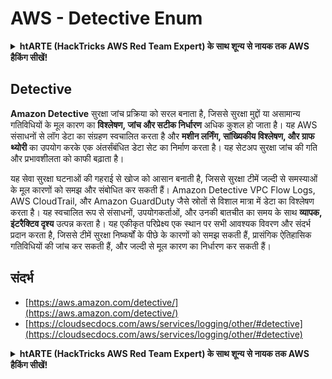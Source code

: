 # AWS - Detective Enum

<details>

<summary><strong>htARTE (HackTricks AWS Red Team Expert) के साथ शून्य से नायक तक AWS हैकिंग सीखें</strong></a><strong>!</strong></summary>

HackTricks का समर्थन करने के अन्य तरीके:

* यदि आप अपनी **कंपनी का विज्ञापन HackTricks में देखना चाहते हैं** या **HackTricks को PDF में डाउनलोड करना चाहते हैं** तो [**सब्सक्रिप्शन प्लान्स**](https://github.com/sponsors/carlospolop) देखें!
* [**आधिकारिक PEASS & HackTricks स्वैग**](https://peass.creator-spring.com) प्राप्त करें
* [**The PEASS Family**](https://opensea.io/collection/the-peass-family) की खोज करें, हमारा विशेष [**NFTs**](https://opensea.io/collection/the-peass-family) संग्रह
* 💬 [**Discord group**](https://discord.gg/hRep4RUj7f) में शामिल हों या [**telegram group**](https://t.me/peass) या **Twitter** 🐦 पर मुझे **फॉलो** करें [**@carlospolopm**](https://twitter.com/carlospolopm)**.**
* [**HackTricks**](https://github.com/carlospolop/hacktricks) और [**HackTricks Cloud**](https://github.com/carlospolop/hacktricks-cloud) github repos में PRs सबमिट करके अपनी हैकिंग ट्रिक्स साझा करें।

</details>

## Detective

**Amazon Detective** सुरक्षा जांच प्रक्रिया को सरल बनाता है, जिससे सुरक्षा मुद्दों या असामान्य गतिविधियों के मूल कारण का **विश्लेषण, जांच और सटीक निर्धारण** अधिक कुशल हो जाता है। यह AWS संसाधनों से लॉग डेटा का संग्रहण स्वचालित करता है और **मशीन लर्निंग, सांख्यिकीय विश्लेषण, और ग्राफ थ्योरी** का उपयोग करके एक अंतर्संबंधित डेटा सेट का निर्माण करता है। यह सेटअप सुरक्षा जांच की गति और प्रभावशीलता को काफी बढ़ाता है।

यह सेवा सुरक्षा घटनाओं की गहराई से खोज को आसान बनाती है, जिससे सुरक्षा टीमें जल्दी से समस्याओं के मूल कारणों को समझ और संबोधित कर सकती हैं। Amazon Detective VPC Flow Logs, AWS CloudTrail, और Amazon GuardDuty जैसे स्रोतों से विशाल मात्रा में डेटा का विश्लेषण करता है। यह स्वचालित रूप से संसाधनों, उपयोगकर्ताओं, और उनकी बातचीत का समय के साथ **व्यापक, इंटरैक्टिव दृश्य** उत्पन्न करता है। यह एकीकृत परिप्रेक्ष्य एक स्थान पर सभी आवश्यक विवरण और संदर्भ प्रदान करता है, जिससे टीमें सुरक्षा निष्कर्षों के पीछे के कारणों को समझ सकती हैं, प्रासंगिक ऐतिहासिक गतिविधियों की जांच कर सकती हैं, और जल्दी से मूल कारण का निर्धारण कर सकती हैं।


## संदर्भ

* [https://aws.amazon.com/detective/](https://aws.amazon.com/detective/)
* [https://cloudsecdocs.com/aws/services/logging/other/#detective](https://cloudsecdocs.com/aws/services/logging/other/#detective)

<details>

<summary><strong>htARTE (HackTricks AWS Red Team Expert) के साथ शून्य से नायक तक AWS हैकिंग सीखें</strong></a><strong>!</strong></summary>

HackTricks का समर्थन करने के अन्य तरीके:

* यदि आप अपनी **कंपनी का विज्ञापन HackTricks में देखना चाहते हैं** या **HackTricks को PDF में डाउनलोड करना चाहते हैं** तो [**सब्सक्रिप्शन प्लान्स**](https://github.com/sponsors/carlospolop) देखें!
* [**आधिकारिक PEASS & HackTricks स्वैग**](https://peass.creator-spring.com) प्राप्त करें
* [**The PEASS Family**](https://opensea.io/collection/the-peass-family) की खोज करें, हमारा विशेष [**NFTs**](https://opensea.io/collection/the-peass-family) संग्रह
* 💬 [**Discord group**](https://discord.gg/hRep4RUj7f) में शामिल हों या [**telegram group**](https://t.me/peass) या **Twitter** 🐦 पर मुझे **फॉलो** करें [**@carlospolopm**](https://twitter.com/carlospolopm)**.**
* [**HackTricks**](https://github.com/carlospolop/hacktricks) और [**HackTricks Cloud**](https://github.com/carlospolop/hacktricks-cloud) github repos में PRs सबमिट करके अपनी हैकिंग ट्रिक्स साझा करें।

</details>
